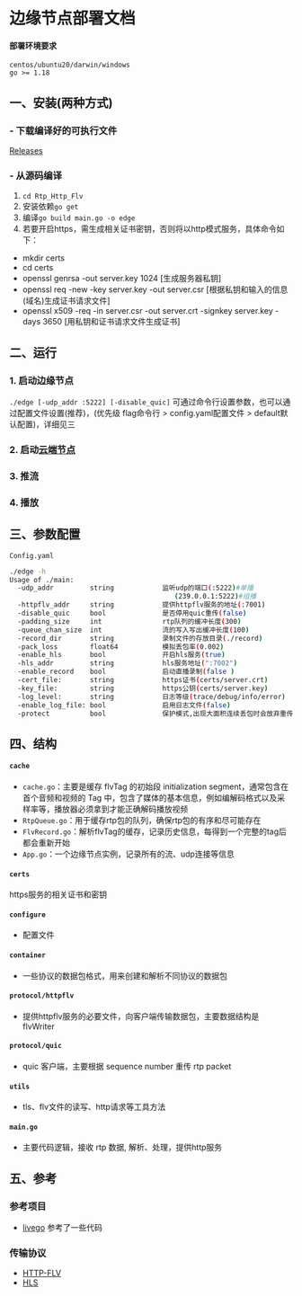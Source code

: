 # 边缘节点部署文档

#### 部署环境要求

    centos/ubuntu20/darwin/windows
    go >= 1.18



## 一、安装(两种方式)

### - 下载编译好的可执行文件
[Releases](https://github.com/NOMADxzy/Rtp_Http_Flv/releases)

### - 从源码编译

1. `cd Rtp_Http_Flv`
2. 安装依赖`go get`
3. 编译`go build main.go -o edge`
4. 若要开启https，需生成相关证书密钥，否则将以http模式服务，具体命令如下：
- mkdir certs
- cd certs
- openssl genrsa -out server.key 1024 [生成服务器私钥]
- openssl req -new -key server.key -out server.csr [根据私钥和输入的信息(域名)生成证书请求文件]
- openssl x509 -req -in server.csr -out server.crt -signkey server.key -days 3650 [用私钥和证书请求文件生成证书]



## 二、运行

### 1. 启动边缘节点
`./edge [-udp_addr :5222] [-disable_quic]`
可通过命令行设置参数，也可以通过配置文件设置(推荐)，(优先级 flag命令行 > config.yaml配置文件 > default默认配置)，详细见三 <br/>

### 2. 启动[云端节点](https://github.com/NOMADxzy/devDocs/blob/master/%E9%83%A8%E7%BD%B2%E6%96%87%E6%A1%A3/%E4%BA%91%E7%AB%AF%E9%83%A8%E7%BD%B2%E6%96%87%E6%A1%A3.md)

### 3. 推流

### 4. 播放

## 三、参数配置
`Config.yaml`

```bash
./edge -h
Usage of ./main:
  -udp_addr         string            监听udp的端口(:5222)#单播
                                         (239.0.0.1:5222)#组播
  -httpflv_addr     string            提供httpflv服务的地址(:7001)
  -disable_quic     bool              是否停用quic重传(false)
  -padding_size     int               rtp队列的缓冲长度(300)
  -queue_chan_size  int               流的写入写出缓冲长度(100)
  -record_dir       string            录制文件的存放目录(./record)
  -pack_loss        float64           模拟丢包率(0.002)
  -enable_hls       bool              开启hls服务(true)
  -hls_addr         string            hls服务地址(":7002")
  -enable_record    bool              启动直播录制(false )
  -cert_file:       string            https证书(certs/server.crt)
  -key_file:        string            https公钥(certs/server.key)
  -log_level:       string            日志等级(trace/debug/info/error)
  -enable_log_file: bool              启用日志文件(false)
  -protect          bool              保护模式,出现大面积连续丢包时会放弃重传这些包,跳到下个有效包(true)
```



## 四、结构

#### `cache`
- `cache.go`：主要是缓存 flvTag 的初始段 initialization segment，通常包含在首个音频和视频的 Tag 中，包含了媒体的基本信息，例如编解码格式以及采样率等，播放器必须拿到才能正确解码播放视频
- `RtpQueue.go`：用于缓存rtp包的队列，确保rtp包的有序和尽可能存在
- `FlvRecord.go`：解析flvTag的缓存，记录历史信息，每得到一个完整的tag后都会重新开始
- `App.go`：一个边缘节点实例，记录所有的流、udp连接等信息

#### `certs`
https服务的相关证书和密钥

#### `configure`
- 配置文件

#### `container`
- 一些协议的数据包格式，用来创建和解析不同协议的数据包

#### `protocol/httpflv`
- 提供httpflv服务的必要文件，向客户端传输数据包，主要数据结构是 flvWriter

#### `protocol/quic`
- quic 客户端，主要根据 sequence number 重传 rtp packet

#### `utils`
- tls、flv文件的读写、http请求等工具方法

#### `main.go`
- 主要代码逻辑，接收 rtp 数据, 解析、处理，提供http服务




## 五、参考

### 参考项目
- [livego](https://github.com/gwuhaolin/livego) 参考了一些代码


### 传输协议
- [HTTP-FLV](https://ossrs.io/lts/en-us/docs/v4/doc/delivery-http-flv)
- [HLS](https://www.rfc-editor.org/rfc/pdfrfc/rfc8216.txt.pdf)

